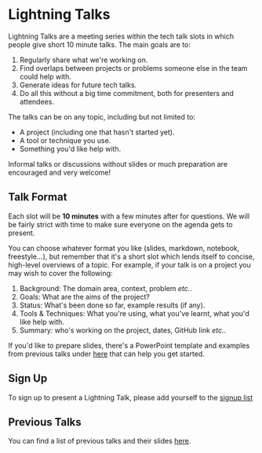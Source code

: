 # Lightning Talks

Lightning Talks are a meeting series within the tech talk slots in which people give short 10 minute talks.
The main goals are to:

1. Regularly share what we're working on.
1. Find overlaps between projects or problems someone else in the team could help with.
1. Generate ideas for future tech talks.
1. Do all this without a big time commitment, both for presenters and attendees.

The talks can be on any topic, including but not limited to:

- A project (including one that hasn't started yet).
- A tool or technique you use.
- Something you'd like help with.

Informal talks or discussions without slides or much preparation are encouraged and very welcome!

## Talk Format

Each slot will be **10 minutes** with a few minutes after for questions.
We will be fairly strict with time to make sure everyone on the agenda gets to present.

You can choose whatever format you like (slides, markdown, notebook, freestyle…), but remember that it's a short slot which lends itself to concise, high-level overviews of a topic.
For example, if your talk is on a project you may wish to cover the following:

1. Background: The domain area, context, problem _etc._.
1. Goals: What are the aims of the project?
1. Status: What's been done so far, example results (if any).
1. Tools & Techniques: What you're using, what you've learnt, what you'd like help with.
1. Summary: who's working on the project, dates, GitHub link _etc._.

If you'd like to prepare slides, there's a PowerPoint template and examples from previous talks under [here](https://thealanturininstitute.sharepoint.com/:f:/s/ResearchEngineering/EvFtcBhG1RhKofdqD3HNE48BIG443DyTMeRoEwuY453Vcg?e=zv1aZT) that can help you get started.

## Sign Up

To sign up to present a Lightning Talk, please add yourself to the [signup
list](https://github.com/alan-turing-institute/research-engineering-group/wiki/Lightning-Talks#signup-list)

## Previous Talks

You can find a list of previous talks and their slides [here](https://github.com/alan-turing-institute/research-engineering-group/wiki/Lightning-Talks%3A-History-of-Talks).
